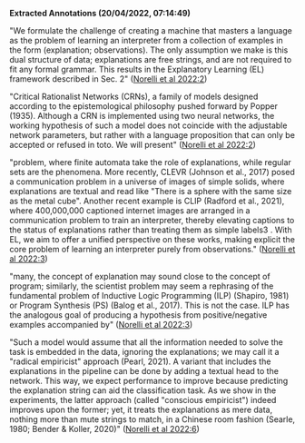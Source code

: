 **Extracted Annotations (20/04/2022, 07:14:49)**

"We formulate the challenge of creating a machine that masters a language as the problem of learning an interpreter from a collection of examples in the form (explanation; observations). The only assumption we make is this dual structure of data; explanations are free strings, and are not required to fit any formal grammar. This results in the Explanatory Learning (EL) framework described in Sec. 2" ([Norelli et al 2022:2](zotero://open-pdf/library/items/CN8PKI9Q?page=2))

"Critical Rationalist Networks (CRNs), a family of models designed according to the epistemological philosophy pushed forward by Popper (1935). Although a CRN is implemented using two neural networks, the working hypothesis of such a model does not coincide with the adjustable network parameters, but rather with a language proposition that can only be accepted or refused in toto. We will present" ([Norelli et al 2022:2](zotero://open-pdf/library/items/CN8PKI9Q?page=2))

"problem, where finite automata take the role of explanations, while regular sets are the phenomena. More recently, CLEVR (Johnson et al., 2017) posed a communication problem in a universe of images of simple solids, where explanations are textual and read like "There is a sphere with the same size as the metal cube". Another recent example is CLIP (Radford et al., 2021), where 400,000,000 captioned internet images are arranged in a communication problem to train an interpreter, thereby elevating captions to the status of explanations rather than treating them as simple labels3 . With EL, we aim to offer a unified perspective on these works, making explicit the core problem of learning an interpreter purely from observations." ([Norelli et al 2022:3](zotero://open-pdf/library/items/CN8PKI9Q?page=3))

"many, the concept of explanation may sound close to the concept of program; similarly, the scientist problem may seem a rephrasing of the fundamental problem of Inductive Logic Programming (ILP) (Shapiro, 1981) or Program Synthesis (PS) (Balog et al., 2017). This is not the case. ILP has the analogous goal of producing a hypothesis from positive/negative examples accompanied by" ([Norelli et al 2022:3](zotero://open-pdf/library/items/CN8PKI9Q?page=3))

"Such a model would assume that all the information needed to solve the task is embedded in the data, ignoring the explanations; we may call it a "radical empiricist" approach (Pearl, 2021). A variant that includes the explanations in the pipeline can be done by adding a textual head to the network. This way, we expect performance to improve because predicting the explanation string can aid the classification task. As we show in the experiments, the latter approach (called "conscious empiricist") indeed improves upon the former; yet, it treats the explanations as mere data, nothing more than mute strings to match, in a Chinese room fashion (Searle, 1980; Bender & Koller, 2020)" ([Norelli et al 2022:6](zotero://open-pdf/library/items/CN8PKI9Q?page=6))